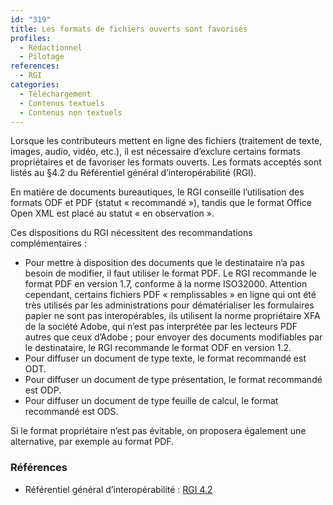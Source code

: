 ```yaml
---
id: "319"
title: Les formats de fichiers ouverts sont favorisés
profiles:
  - Rédactionnel
  - Pilotage
references:
  - RGI
categories:
  - Téléchargement
  - Contenus textuels
  - Contenus non textuels
---
```


Lorsque les contributeurs mettent en ligne des fichiers (traitement de texte, images, audio, vidéo, etc.), il est nécessaire d’exclure certains formats propriétaires et de favoriser les formats ouverts. Les formats acceptés sont listés au §4.2 du Référentiel général d’interopérabilité (RGI).

En matière de documents bureautiques, le RGI conseille l’utilisation des formats ODF et PDF (statut « recommandé »), tandis que le format Office Open XML est placé au statut « en observation ».

Ces dispositions du RGI nécessitent des recommandations complémentaires :

* Pour mettre à disposition des documents que le destinataire n’a pas besoin de modifier, il faut utiliser le format PDF. Le RGI recommande le format PDF en version 1.7, conforme à la norme ISO32000. Attention cependant, certains fichiers PDF « remplissables » en ligne qui ont été très utilisés par les administrations pour dématérialiser les formulaires papier ne sont pas interopérables, ils utilisent la norme propriétaire XFA de la société Adobe, qui n’est pas interprétée par les lecteurs PDF autres que ceux d’Adobe ; pour envoyer des documents modifiables par le destinataire, le RGI recommande le format ODF en version 1.2.
* Pour diffuser un document de type texte, le format recommandé est ODT.
* Pour diffuser un document de type présentation, le format recommandé est ODP.
* Pour diffuser un document de type feuille de calcul, le format recommandé est ODS.

Si le format propriétaire n’est pas évitable, on proposera également une alternative, par exemple au format PDF.

### Références

* Référentiel général d’interopérabilité : [RGI 4.2](https://references.modernisation.gouv.fr/interoperabilite)
